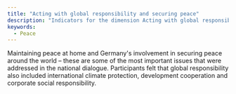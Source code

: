 ```yaml
---
title: "Acting with global responsibility and securing peace"
description: "Indicators for the dimension Acting with global responsibility and securing peace"
keywords:
  - Peace
---
```


Maintaining peace at home and Germany's involvement in securing peace around the world – these are some of the most important issues that were addressed in the national dialogue. Participants felt that global responsibility also included international climate protection, development cooperation and corporate social responsibility.
